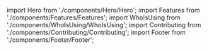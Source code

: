 import Hero from './components/Hero/Hero';
import Features from './components/Features/Features';
import WhoIsUsing from './components/WhoIsUsing/WhoIsUsing';
import Contributing from './components/Contributing/Contributing';
import Footer from './components/Footer/Footer';

<Hero />
<Features />
<WhoIsUsing />
<Contributing />
<Footer />

